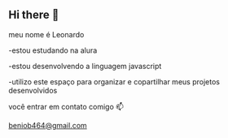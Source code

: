 ## Hi there 👋

meu nome é Leonardo 

-estou estudando na alura 

-estou desenvolvendo a linguagem javascript

-utilizo este espaço para organizar e copartilhar meus projetos desenvolvidos 


você entrar em contato comigo 📫

beniob464@gmail.com
